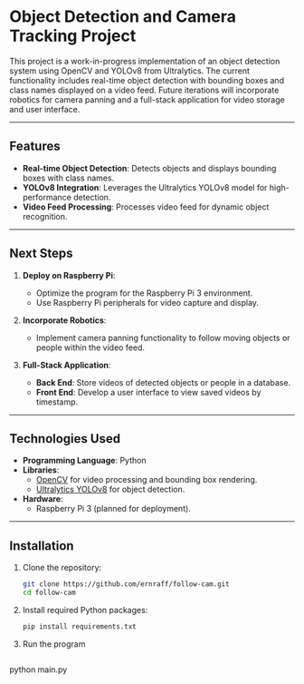 # Object Detection and Camera Tracking Project

This project is a work-in-progress implementation of an object detection system using OpenCV and YOLOv8 from Ultralytics. The current functionality includes real-time object detection with bounding boxes and class names displayed on a video feed. Future iterations will incorporate robotics for camera panning and a full-stack application for video storage and user interface.

---

## Features

- **Real-time Object Detection**: Detects objects and displays bounding boxes with class names.
- **YOLOv8 Integration**: Leverages the Ultralytics YOLOv8 model for high-performance detection.
- **Video Feed Processing**: Processes video feed for dynamic object recognition.

---

## Next Steps

1. **Deploy on Raspberry Pi**:
   - Optimize the program for the Raspberry Pi 3 environment.
   - Use Raspberry Pi peripherals for video capture and display.

2. **Incorporate Robotics**:
   - Implement camera panning functionality to follow moving objects or people within the video feed.

3. **Full-Stack Application**:
   - **Back End**: Store videos of detected objects or people in a database.
   - **Front End**: Develop a user interface to view saved videos by timestamp.

---

## Technologies Used

- **Programming Language**: Python
- **Libraries**:
  - [OpenCV](https://opencv.org/) for video processing and bounding box rendering.
  - [Ultralytics YOLOv8](https://github.com/ultralytics/yolov8) for object detection.
- **Hardware**:
  - Raspberry Pi 3 (planned for deployment).

---

## Installation

1. Clone the repository:
   ```bash
   git clone https://github.com/ernraff/follow-cam.git
   cd follow-cam

2. Install required Python packages:
   ```bash
   pip install requirements.txt

3.  Run the program
    ```bash
   python main.py
   
